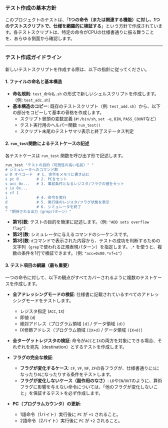 ### テスト作成の基本方針

このプロジェクトのテストは、「**1つの命令（または関連する機能）に対し、1つのテストスクリプトで、仕様を網羅的に検証する**」という方針で作成されています。各テストスクリプトは、特定の命令がCPUの仕様書通りに振る舞うことを、あらゆる側面から確認します。

---

### テスト作成ガイドライン

新しいテストスクリプトを作成する際は、以下の指針に従ってください。

#### 1. ファイルの命名と基本構造
* **命名規則**: `test_命令名.sh` の形式で新しいシェルスクリプトを作成します。（例: `test_adc.sh`）
* **基本構造のコピー**: 既存のテストスクリプト（例: `test_add.sh`）から、以下の部分をコピーして基本の骨格を作成します。
    * スクリプト冒頭の変数定義 (`#!/bin/sh`, `set -e`, `BIN`, `PASS_COUNT`など）
    * テスト実行用のヘルパー関数 `run_test()`
    * スクリプト末尾のテストサマリ表示と終了ステータス判定

#### 2. `run_test`関数によるテストケースの記述
各テストケースは `run_test` 関数を呼び出す形で記述します。

```sh
run_test "テストの目的（可読性の高い名前）" "
# シミュレータへのコマンド群
w 0 オペコード  # 1. 命令をメモリに書き込む
s pc 0        # 2. PCをセット
s acc 0x...   # 3. 事前条件となるレジスタ/フラグの値をセット
s ix 0x...
s cf 1
i             # 4. 命令を実行
d             # 5. 実行後のレジスタ/フラグ状態を表示
q             # 6. シミュレータを終了
" "期待される出力（grepパターン）"
```

* **第1引数**: テストの目的を簡潔に記述します。（例: `"ADD sets overflow flag"`）
* **第2引数**: シミュレータに与えるコマンドのシーケンスです。
* **第3引数**: `d`コマンドで表示された内容から、テストの成功を判断するための文字列（`grep`で使われる正規表現パターン）を指定します。`.*` を使うと、複数の条件を1行で検証できます。（例: `"acc=0x80.*vf=1"`）

#### 3. テスト項目の網羅（最も重要）
一つの命令に対して、以下の観点がすべてカバーされるように複数のテストケースを作成します。

* **全アドレッシングモードの検証**:
    仕様書に記載されているすべてのアドレッシングモードをテストします。
    * レジスタ指定 (`ACC`, `IX`)
    * 即値 (`d`)
    * 絶対アドレス（プログラム領域 `[d]` / データ領域 `(d)`）
    * IX修飾アドレス（プログラム領域 `[IX+d]` / データ領域 `(IX+d)`）

* **全ターゲットレジスタの検証**:
    命令が`ACC`と`IX`の両方を対象にできる場合、それぞれを宛先（destination）とするテストを作成します。

* **フラグの完全な検証**:
    * **フラグが変化するケース**: `CF`, `VF`, `NF`, `ZF`の各フラグが、仕様書通りに`1`になったり`0`になったりする条件をテストします。
    * **フラグが変化しないケース（副作用のなさ）**: `LD`や`IN`/`OUT`のように、算術フラグに影響を与えない命令については、「他のフラグが変化しないこと」を保証するテストを必ず作成します。

* **PC（プログラムカウンタ）の更新**:
    * 1語命令（1バイト）実行後に `PC` が `+1` されること。
    * 2語命令（2バイト）実行後に `PC` が `+2` されること。

